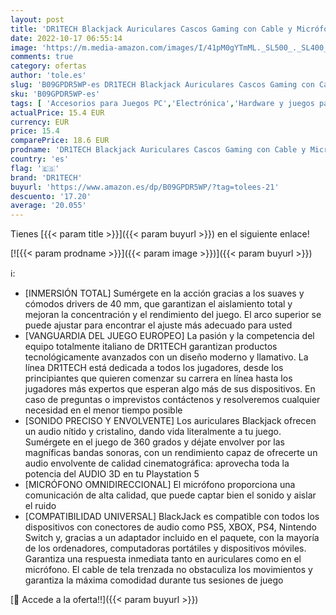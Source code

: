 ```yaml
---
layout: post
title: 'DR1TECH Blackjack Auriculares Cascos Gaming con Cable y Micrófono para PS5 Consola [Audio 3D]  PS4  Xbox y Smartphone - Auricolares Over Ear con Driver 40mm  INMERSIÓN Total  [Amazon Exclusive]'
date: 2022-10-17 06:55:14
image: 'https://m.media-amazon.com/images/I/41pM0gYTmML._SL500_._SL400_.jpg'
comments: true
category: ofertas
author: 'tole.es'
slug: 'B09GPDR5WP-es DR1TECH Blackjack Auriculares Cascos Gaming con Cable y...'
sku: 'B09GPDR5WP-es'
tags: [ 'Accesorios para Juegos PC','Electrónica','Hardware y juegos para Xbox Series X y S','Juegos y Accesorios para PC','Videojuegos','dr1tech','ps4','ps5','xbox','🇪🇸', ]
actualPrice: 15.4 EUR
currency: EUR
price: 15.4
comparePrice: 18.6 EUR
prodname: 'DR1TECH Blackjack Auriculares Cascos Gaming con Cable y Micrófono para PS5 Consola [Audio 3D]  PS4  Xbox y Smartphone - Auricolares Over Ear con Driver 40mm  INMERSIÓN Total  [Amazon Exclusive]'
country: 'es'
flag: '🇪🇸'
brand: 'DR1TECH'
buyurl: 'https://www.amazon.es/dp/B09GPDR5WP/?tag=tolees-21'
descuento: '17.20'
average: '20.055'
---
```


Tienes [{{< param title >}}]({{< param buyurl >}}) en el siguiente enlace!

[![{{< param prodname >}}]({{< param image >}})]({{< param buyurl >}})

ℹ️:

- [INMERSIÓN TOTAL] Sumérgete en la acción gracias a los suaves y cómodos drivers de 40 mm, que garantizan el aislamiento total y mejoran la concentración y el rendimiento del juego. El arco superior se puede ajustar para encontrar el ajuste más adecuado para usted
- [VANGUARDIA DEL JUEGO EUROPEO] La pasión y la competencia del equipo totalmente italiano de DR1TECH garantizan productos tecnológicamente avanzados con un diseño moderno y llamativo. La línea DR1TECH está dedicada a todos los jugadores, desde los principiantes que quieren comenzar su carrera en línea hasta los jugadores más expertos que esperan algo más de sus dispositivos. En caso de preguntas o imprevistos contáctenos y resolveremos cualquier necesidad en el menor tiempo posible
- [SONIDO PRECISO Y ENVOLVENTE] Los auriculares Blackjack ofrecen un audio nítido y cristalino, dando vida literalmente a tu juego. Sumérgete en el juego de 360 grados y déjate envolver por las magníficas bandas sonoras, con un rendimiento capaz de ofrecerte un audio envolvente de calidad cinematográfica: aprovecha toda la potencia del AUDIO 3D en tu Playstation 5
- [MICRÓFONO OMNIDIRECCIONAL] El micrófono proporciona una comunicación de alta calidad, que puede captar bien el sonido y aislar el ruido
- [COMPATIBILIDAD UNIVERSAL] BlackJack es compatible con todos los dispositivos con conectores de audio como PS5, XBOX, PS4, Nintendo Switch y, gracias a un adaptador incluido en el paquete, con la mayoría de los ordenadores, computadoras portátiles y dispositivos móviles. Garantiza una respuesta inmediata tanto en auriculares como en el micrófono. El cable de tela trenzada no obstaculiza los movimientos y garantiza la máxima comodidad durante tus sesiones de juego

[🛒 Accede a la oferta!!]({{< param buyurl >}})

